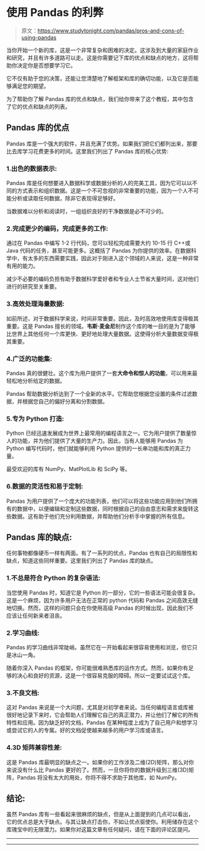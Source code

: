 # 使用 Pandas 的利弊

> 原文：<https://www.studytonight.com/pandas/pros-and-cons-of-using-pandas>

当你开始一个新的库，这是一个非常复杂和困难的决定。这涉及到大量的家庭作业和研究，并且有许多道路可以走。这是你需要记下库的优点和缺点的地方，这将帮助你决定你是否想要学习它。

它不仅有助于您的决策，还能让您清楚地了解框架和库的确切功能，以及它是否能够满足您的期望。

为了帮助你了解 Pandas 库的优点和缺点，我们给你带来了这个教程，其中包含了它的优点和缺点的列表。

## Pandas 库的优点

Pandas 库是一个强大的软件，并且充满了优势。如果我们把它们都列出来，那要比去库学习花费更多的时间。这里我们列出了 Pandas 库的核心优势:

### 1.出色的数据表示:

Pandas 库是任何想要进入数据科学或数据分析的人的完美工具，因为它可以以不同的方式表示和组织数据。这是一个不可忽视的非常重要的功能，因为一个人不可能分析或读取任何数据，除非它表现得足够好。

当数据难以分析和阅读时，一组组织良好的干净数据是必不可少的。

### 2.完成更少的编码，完成更多的工作:

通过在 Pandas 中编写 1-2 行代码，您可以轻松完成需要大约 10-15 行 C++或 Java 代码的任务，甚至可能更多。这概括了 Pandas 为你提供的效率。在数据科学中，有太多的东西需要实践，因此对于刚进入这个领域的人来说，这是一种非常有用的能力。

减少不必要的编码负担有助于数据科学爱好者和专业人士节省大量时间，这对他们进行的研究至关重要。

### 3.高效处理海量数据:

如前所述，对于数据科学来说，时间非常重要。因此，及时高效地使用库变得极其重要。这是 Pandas 擅长的领域。**韦斯·麦金尼**制作这个库的唯一目的是为了能够比世界上其他任何一个库更快、更好地处理大量数据。这使得分析大量数据变得极其重要。

### 4.广泛的功能集:

Pandas 真的很健壮。这个库为用户提供了一套**大命令和惊人的功能**，可以用来最轻松地分析给定的数据。

Pandas 帮助数据分析达到了一个全新的水平。它帮助您根据您设置的条件过滤数据，并根据您自己的偏好分离和分割数据。

### 5.专为 Python 打造:

Python 已经迅速发展成为世界上最常用的编程语言之一。它为用户提供了数量惊人的功能，并为他们提供了大量的生产力。因此，当有人能够用 Pandas 为 Python 编写代码时，他们就能够利用 Python 提供的一长串功能和库的真正力量。

最受欢迎的库有 NumPy、MatPlotLib 和 SciPy 等。

### 6.数据的灵活性和易于定制:

Pandas 为用户提供了一个庞大的功能列表，他们可以将这些功能应用到他们所拥有的数据中，以便编辑和定制这些数据，同时根据自己的自由意志和需求来旋转这些数据。这有助于他们充分利用数据，并帮助他们分析手中掌握的所有信息。

## Pandas 库的缺点:

任何事物都像硬币一样有两面。有了一系列的优点，Pandas 也有自己的局限性和缺点，知道这些同样重要。这里我们列出了 Pandas 库的缺点。

### 1.不总是符合 Python 的复杂语法:

当您使用 Pandas 时，知道它是 Python 的一部分，它的一些语法可能会很复杂。这是一个麻烦，因为许多用户无法在正常的 python 代码和 Pandas 之间高效无缝地切换。然而，这样的问题只会在你使用高级 Pandas 的时候出现，因此我们不应该让任何新来者沮丧。

### 2.学习曲线:

Pandas 的学习曲线非常陡峭。虽然它在一开始看起来很容易使用和浏览，但它只是冰山一角。

随着你深入 Pandas 的框架，你可能很难熟悉库的运作方式。然而，如果你有足够的决心和良好的资源，这是一个很容易克服的障碍。所以一定要试试这个库。

### 3.不良文档:

这对 Pandas 来说是一个大问题，尤其是对初学者来说。当任何编程语言或库被很好地记录下来时，它会帮助人们理解它自己的真正潜力，并让他们了解它的所有特性和应用。因为缺乏好的文档，Pandas 在某种程度上成为了自己用户和想学习或尝试它的人的专属。好的文档促使越来越多的用户学习库或语言。

### 4.3D 矩阵兼容性差:

这是 Pandas 库最明显的缺点之一。如果你的工作涉及二维(2D)矩阵，那么对你来说没有什么比 Pandas 更好的了。然而，一旦你将你的数据升级到三维(3D)矩阵，Pandas 将没有太大的用处，你将不得不求助于其他库，如 NumPy。

## 结论:

虽然 Pandas 库有一些看起来很麻烦的缺点，但是从上面提到的几点可以看出，它的优点总是大于缺点。与其让缺点打击你，不如让优点驱使你。利用储存在这个库瑰宝中的无限潜力。如果你对这篇文章有任何疑问，请在下面的评论区提问。

* * *

* * *
